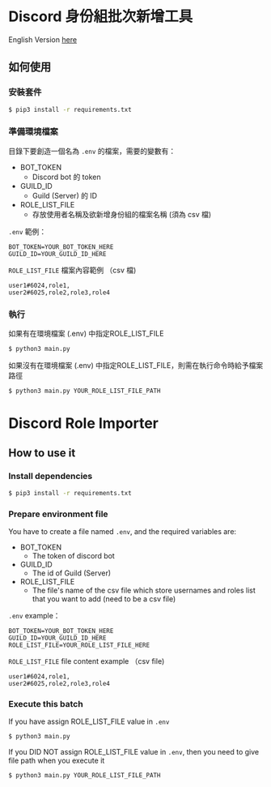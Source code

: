 # Discord 身份組批次新增工具
English Version [here](#discord-role-importer)
## 如何使用
### 安裝套件
```bash
$ pip3 install -r requirements.txt
```
### 準備環境檔案
目錄下要創造一個名為 `.env` 的檔案，需要的變數有：
- BOT_TOKEN
    - Discord bot 的 token
- GUILD_ID
    - Guild (Server) 的 ID
- ROLE_LIST_FILE
    - 存放使用者名稱及欲新增身份組的檔案名稱 (須為 csv 檔)

`.env` 範例：
```env
BOT_TOKEN=YOUR_BOT_TOKEN_HERE
GUILD_ID=YOUR_GUILD_ID_HERE
```

`ROLE_LIST_FILE` 檔案內容範例 （csv 檔)
```csv
user1#6024,role1,
user2#6025,role2,role3,role4
```

### 執行
如果有在環境檔案 (.env) 中指定ROLE_LIST_FILE
```bash
$ python3 main.py
```
如果沒有在環境檔案 (.env) 中指定ROLE_LIST_FILE，則需在執行命令時給予檔案路徑
```bash
$ python3 main.py YOUR_ROLE_LIST_FILE_PATH
```

# Discord Role Importer
## How to use it
### Install dependencies
```bash
$ pip3 install -r requirements.txt
```
### Prepare environment file
You have to create a file named `.env`, and the required variables are:
- BOT_TOKEN
    - The token of discord bot
- GUILD_ID
    - The id of Guild (Server)
- ROLE_LIST_FILE
    - The file's name of the csv file which store usernames and roles list that you want to add (need to be a csv file)

`.env` example：
```
BOT_TOKEN=YOUR_BOT_TOKEN_HERE
GUILD_ID=YOUR_GUILD_ID_HERE
ROLE_LIST_FILE=YOUR_ROLE_LIST_FILE_HERE
```

`ROLE_LIST_FILE` file content example （csv file)
```csv
user1#6024,role1,
user2#6025,role2,role3,role4
```

### Execute this batch
If you have assign ROLE_LIST_FILE value in `.env`
```bash
$ python3 main.py
```
If you DID NOT assign ROLE_LIST_FILE value in `.env`, then you need to give file path when you execute it
```bash
$ python3 main.py YOUR_ROLE_LIST_FILE_PATH
```